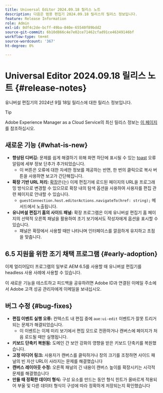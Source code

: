 ```yaml
---
title: Universal Editor 2024.09.18 릴리스 노트
description: 다음은 범용 편집기 2024.09.18 릴리스의 릴리스 정보입니다.
feature: Release Information
role: Admin
exl-id: 0df4c2de-bcff-49ba-840e-65540f89bdd2
source-git-commit: 6b10d866c4e7e02ce71462cfad91ce46349146bf
workflow-type: tm+mt
source-wordcount: '367'
ht-degree: 0%

---
```


# Universal Editor 2024.09.18 릴리스 노트 {#release-notes}

유니버설 편집기의 2024년 9월 18일 릴리스에 대한 릴리스 정보입니다.

>[!TIP]
>
>Adobe Experience Manager as a Cloud Service의 최신 릴리스 정보는 [이 페이지](/help/release-notes/release-notes-cloud/release-notes-current.md)를 참조하십시오.

## 새로운 기능 {#what-is-new}

* **향상된 디버깅:** 문제를 쉽게 해결하기 위해 화면 하단에 표시될 수 있는 [toast](https://spectrum.adobe.com/page/toast/) 오류 알림에 세부 정보 단추가 추가되었습니다.
   * 이 버튼은 오류에 대한 자세한 정보를 제공하는 반면, 한 번의 클릭으로 복사 버튼을 사용하면 보고가 간단해집니다.
* **확장 기반 URL 처리:** [확장](/help/implementing/universal-editor/customizing.md#extending)은(는) 이제 편집기에 로드된 페이지의 URL을 프로그래밍 방식으로 변경할 수 있으므로 확장 내의 탐색 옵션을 사용하여 사용자를 편집 관련 페이지로 안내할 수 있습니다.
   * `guestConnection.host.editorActions.navigateTo(href: string);` 메서드에서 노출됩니다.
* **유니버설 편집기 홈의 사이드 패널:** 확장 프로그램은 이제 유니버설 편집기 홈 페이지의 선택적 오른쪽 패널을 활용하여 초기 보기에서도 작성자에게 옵션을 표시할 수 있습니다.
   * 패널은 확장에서 사용할 때만 나타나며 인터페이스를 깔끔하게 유지하고 초점을 맞춥니다.

## 6.5 지원을 위한 조기 채택 프로그램 {#early-adoption}

이제 얼리어답터 프로그램의 일부로 AEM 6.5를 사용할 때 유니버설 편집기를 headless 사용 사례에 사용할 수 있습니다.

이 새로운 기능을 테스트하고 피드백을 공유하려면 Adobe ID과 연결된 이메일 주소에서 Adobe 고객 성공 관리자에게 이메일을 보내십시오.

## 버그 수정 {#bug-fixes}

* **편집 이벤트 실행 오류:** 컨텍스트 내 편집 중에 `aue:ui-edit` 이벤트가 잘못 트리거되는 문제가 해결되었습니다.
   * 이 이벤트는 이제 미리 보기에서 편집 모드로 전환하거나 캔버스에 페이지가 처음 로드될 때만 실행됩니다.
* **키보드 단축키 복원됨:** 도메인 간 보안 강화의 영향을 받은 키보드 단축키를 복원했습니다.
* **고정 미디어 링크:** 사용자가 캔버스를 클릭하거나 창의 크기를 조정하면 사이드 패널의 빈 자산 URL이 사라지는 문제를 해결했습니다
* **캔버스 레이아웃 수정:** 오른쪽 패널의 긴 내용이 캔버스 높이를 확장시키는 시각적 문제를 해결했습니다
* **만들 때 정확한 데이터 형식:** 구성 요소를 만드는 동안 형식 힌트가 올바르게 적용되어 부울 및 다른 데이터 형식이 구성에 따라 정확하게 저장되는지 확인했습니다
